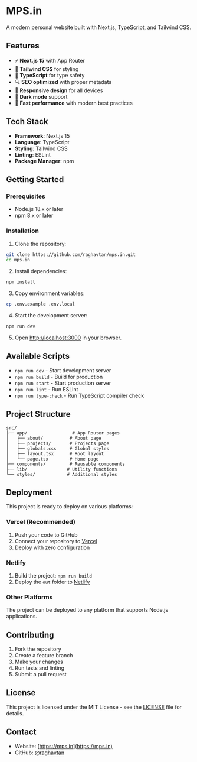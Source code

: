 # MPS.in

A modern personal website built with Next.js, TypeScript, and Tailwind CSS.

## Features

- ⚡ **Next.js 15** with App Router
- 🎨 **Tailwind CSS** for styling
- 📝 **TypeScript** for type safety
- 🔍 **SEO optimized** with proper metadata
- 📱 **Responsive design** for all devices
- 🌙 **Dark mode** support
- 🚀 **Fast performance** with modern best practices

## Tech Stack

- **Framework**: Next.js 15
- **Language**: TypeScript
- **Styling**: Tailwind CSS
- **Linting**: ESLint
- **Package Manager**: npm

## Getting Started

### Prerequisites

- Node.js 18.x or later
- npm 8.x or later

### Installation

1. Clone the repository:
```bash
git clone https://github.com/raghavtan/mps.in.git
cd mps.in
```

2. Install dependencies:
```bash
npm install
```

3. Copy environment variables:
```bash
cp .env.example .env.local
```

4. Start the development server:
```bash
npm run dev
```

5. Open [http://localhost:3000](http://localhost:3000) in your browser.

## Available Scripts

- `npm run dev` - Start development server
- `npm run build` - Build for production
- `npm run start` - Start production server
- `npm run lint` - Run ESLint
- `npm run type-check` - Run TypeScript compiler check

## Project Structure

```
src/
├── app/                 # App Router pages
│   ├── about/          # About page
│   ├── projects/       # Projects page
│   ├── globals.css     # Global styles
│   ├── layout.tsx      # Root layout
│   └── page.tsx        # Home page
├── components/         # Reusable components
├── lib/               # Utility functions
└── styles/            # Additional styles
```

## Deployment

This project is ready to deploy on various platforms:

### Vercel (Recommended)

1. Push your code to GitHub
2. Connect your repository to [Vercel](https://vercel.com)
3. Deploy with zero configuration

### Netlify

1. Build the project: `npm run build`
2. Deploy the `out` folder to [Netlify](https://netlify.com)

### Other Platforms

The project can be deployed to any platform that supports Node.js applications.

## Contributing

1. Fork the repository
2. Create a feature branch
3. Make your changes
4. Run tests and linting
5. Submit a pull request

## License

This project is licensed under the MIT License - see the [LICENSE](LICENSE) file for details.

## Contact

- Website: [https://mps.in](https://mps.in)
- GitHub: [@raghavtan](https://github.com/raghavtan)